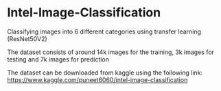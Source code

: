 # Intel-Image-Classification
Classifying images into 6 different categories using transfer learning (ResNet50V2)

The dataset consists of around 14k images for the training, 3k images for testing and 7k images for prediction

The dataset can be downloaded from kaggle using the following link:
https://www.kaggle.com/puneet6060/intel-image-classification
